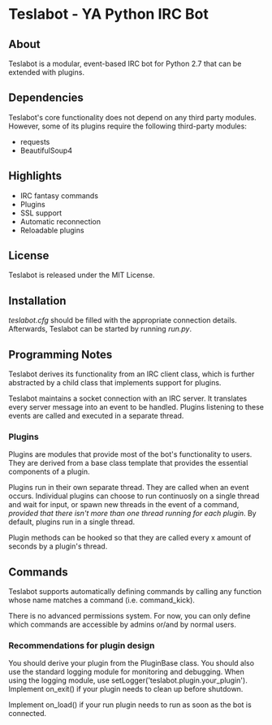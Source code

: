 # Teslabot - YA Python IRC Bot #

About
-----
Teslabot is a modular, event-based IRC bot for Python 2.7 that can be extended with plugins.

Dependencies
---------------
Teslabot's core functionality does not depend on any third party modules. However, some of its plugins require the following third-party modules:

* requests
* BeautifulSoup4

Highlights
---------------
* IRC fantasy commands
* Plugins
* SSL support
* Automatic reconnection
* Reloadable plugins

License
---------------
Teslabot is released under the MIT License.

Installation
---------------
*teslabot.cfg* should be filled with the appropriate connection details. Afterwards, Teslabot can be started by running *run.py*.

Programming Notes
---------------
Teslabot derives its functionality from an IRC client class, which is further abstracted by a child class that implements support for plugins. 

Teslabot maintains a socket connection with an IRC server. It translates every server message into an event to be handled. Plugins listening to these events are called and executed in a separate thread.

### Plugins ###
Plugins are modules that provide most of the bot's functionality to users. They are derived from a base class template that provides the essential components of a plugin.

Plugins run in their own separate thread. They are called when an event occurs. Individual plugins can choose to run continuosly on a single thread and wait for input, or spawn new threads in the event of a command, *provided that there isn't more than one thread running for each plugin*. By default, plugins run in a single thread.

Plugin methods can be hooked so that they are called every x amount of seconds by a plugin's thread.

## Commands ##
Teslabot supports automatically defining commands by calling any function whose name matches a command (i.e. command_kick).

There is no advanced permissions system. For now, you can only define which commands are accessible by admins or/and by normal users.

### Recommendations for plugin design ###
You should derive your plugin from the PluginBase class. You should also use the standard logging module for monitoring and debugging. When using the logging module, use setLogger('teslabot.plugin.your_plugin'). Implement on_exit() if your plugin needs to clean up before shutdown.

Implement on_load() if your run plugin needs to run as soon as the bot is connected.